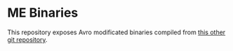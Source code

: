 # ME Binaries

This repository exposes Avro modificated binaries compiled from
[this other git repository][modified-avro].

[modified-avro]: https://github.com/geteloquent/avro
